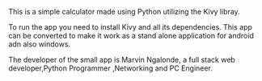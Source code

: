 This is a simple calculator made using Python utilizing the  Kivy libray. 

To run the app you need to install Kivy and all its dependencies. This app can be converted 
to make it work as a stand alone application for android adn also windows.

The developer of the small app is Marvin Ngalonde, a full stack web developer,Python Programmer ,Networking and PC Engineer.
